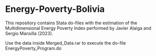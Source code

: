 # Energy-Poverty-Bolivia
This repository contains Stata do-files with the estimation of the Multidimensional Energy Poverty Index performed by Javier Alaiga and Sergio Mansilla (2023). 

Use the data inside Merged_Data.rar to execute the do-file EnergyPoverty_Program.do


